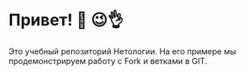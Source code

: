 # Привет! 👋 😉👌

Это учебный репозиторий Нетологии. На его примере мы продемонстрируем работу с Fork и ветками в GIT. 
